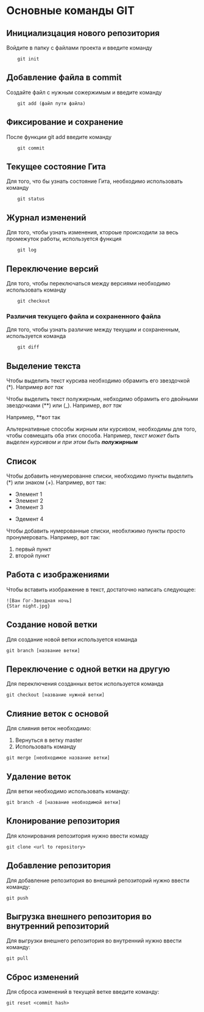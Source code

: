 # **Основные команды GIT**

## **Инициализцация нового репозитория**

Войдите в папку с файлами проекта и введите команду
```
    git init
```

## **Добавление файла в commit**
Создайте файл с нужным сожержимым и введите команду
```
    git add (файл пути файла)
```
## **Фиксирование и сохранение**
После функции git add введите команду 
```
    git commit
```

## **Текущее состояние Гита**
Для того, что бы узнать состояние Гита, необходимо использовать команду
```
    git status
```
## **Журнал изменений**
Для того, чтобы узнать изменения, ктороые происходили за весь промежуток работы, используется функция
```
    git log
```
## **Переключение версий**
Для того, чтобы переключаться между версиями необходимо использовать команду 
```
    git checkout
```
### **Различия текущего файла и сохраненного файла**
Для того, чтобы узнать различие между текущим и сохраненным, используется команда
```
    git diff
```

## Выделение текста

Чтобы выделить текст курсива необходимо обрамить его звездочкой (*). 
Например *вот так*

Чтобы выделить текст полужирным, небходимо обрамить его двойными звездочками (**) или (_).
Например, _вот так_

Например, **вот так

Альтернативные способы жирным или курсивом, необходимы для того, чтобы совмещать оба этих способа.
 Например, _текст может быть выделен курсивом и при этом быть **полужирным**_
## Список

Чтобы добавить ненумерованне списки, необходимо пункты выделить (*) или знаком (+).
Например, вот так:
* Элемент 1
* Элемент 2
* Элемент 3
+ Эдемент 4

Чтобы добавить нумерованные списки, необхлжимо пункты просто пронумеровать. 
Например, вот так:
1. первый пункт
2. второй пункт
## Работа с изображениями
Чтобы вставить изображение в текст, достаточно написать следующее:
```
![Ван Гог-Звездная ночь] 
{Star night.jpg}
```
## Создание новой ветки

Для создание новой ветки используется команда 
```
git branch [название ветки]
```
## Переключение с одной ветки на другую

Для переключения созданных веток используется команда 
```
git checkout [название нужной ветки]
```

## Слияние веток с основой

Для слияния веток необходимо:
1. Вернуться в ветку master
2. Использовать команду 
```
git merge [необходимое название ветки]
```
## Удаление веток

Для ветки необходимо использовать команду: 
```
git branch -d [название необходимой ветки]
```
## Клонирование репозитория

Для клонирования репозитория нужно ввести комаду
```
git clone <url to repository>
```

## Добавление репозитория

Для добавление репозитория во внешний репозиторий нужно ввести команду:
```
git push
```

## Выгрузка внешнего репозитория во внутренний репозиторий

Для выгрузки внешнего репозитория во внутренний нужно ввести команду:

```
git pull
```
## Сброс изменений

Для сброса изменений в текущей ветке введите команду:
```
git reset <commit hash>

